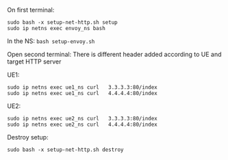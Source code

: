 On first terminal:

```
sudo bash -x setup-net-http.sh setup
sudo ip netns exec envoy_ns bash
```

In the NS: `bash setup-envoy.sh`

Open second terminal: There is different header added according to UE and target HTTP server

UE1:

```
sudo ip netns exec ue1_ns curl   3.3.3.3:80/index
sudo ip netns exec ue1_ns curl   4.4.4.4:80/index
```

UE2:

```
sudo ip netns exec ue2_ns curl   3.3.3.3:80/index
sudo ip netns exec ue2_ns curl   4.4.4.4:80/index
```

Destroy setup:

```
sudo bash -x setup-net-http.sh destroy
```
